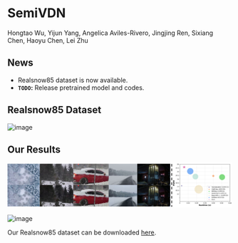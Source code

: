 # SemiVDN
Hongtao Wu, Yijun Yang, Angelica Aviles-Rivero, Jingjing Ren, Sixiang Chen, Haoyu Chen, Lei Zhu


## News
- Realsnow85 dataset is now available.  
- **`TODO`:**  Release pretrained model and codes.


## Realsnow85 Dataset
![image](https://github.com/TonyHongtaoWu/SemiVDN/blob/main/figures/datasetsfast.gif)

## Our Results
<div align="center">
  <img src="./figures/Img1.png" >
</div>

![image](https://github.com/TonyHongtaoWu/SemiVDN/blob/main/figures/Resultsfast.gif)

Our Realsnow85 dataset can be downloaded [here](https://hkustgz-my.sharepoint.com/:f:/g/personal/hwu375_connect_hkust-gz_edu_cn/Ek731E9RJJJDrqKwViTQV30BxusYOfqv__jxgIwjc4MdXA?e=7z4Unv).

